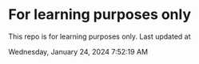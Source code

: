 # For learning purposes only
This repo is for learning purposes only.
Last updated at

Wednesday, January 24, 2024 7:52:19 AM

